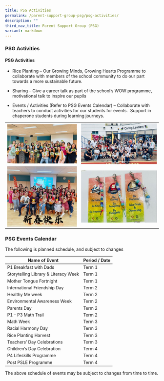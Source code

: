 ```yaml
---
title: PSG Activities
permalink: /parent-support-group-psg/psg-activities/
description: ""
third_nav_title: Parent Support Group (PSG)
variant: markdown
---
```

### PSG Activities

#### PSG Activities



* Rice Planting – Our Growing Minds, Growing Hearts Programme to collaborate with members of the school community to do our part towards a more sustainable future.

* Sharing – Give a career talk as part of the school’s WOW programme, motivational talk to inspire our pupils

* Events / Activities (Refer to PSG Events Calendar) – Collaborate with teachers to conduct activities for our students for events.&nbsp; Support in chaperone students during learning journeys.


| | | 
| --- | --- |
| ![](/images/PSG1.jpg) | ![](/images/PSG_2.jpg) |
| ![](/images/PSG_3.jpg) | ![](/images/PSG_4.jpg) | 





### PSG Events Calendar

The following is planned schedule, and subject to changes  


| Name of Event | Period / Date |
| --- | --- |
| P1 Breakfast with Dads | Term 1 |
| Storytelling Library &amp; Literacy Week | Term 1 |
|Mother Tongue Fortnight | Term 1|
| International Friendship Day | Term 2 |
| Healthy Me week | Term 2 |
| Environmental Awareness Week | Term 2 |
| Parents Day | Term 2 |
| P1 – P3 Math Trail | Term 2 |
| Math Week | Term 3 |
| Racial Harmony Day | Term 3 |
|Rice Planting Harvest| Term 3 |
| Teachers’ Day Celebrations | Term 3 |
| Children’s Day Celebration | Term 4 |
| P4 Lifeskills Programme | Term 4 |
| Post PSLE Programme | Term 4 |

The above schedule of events may be subject to changes from time to time. <br>